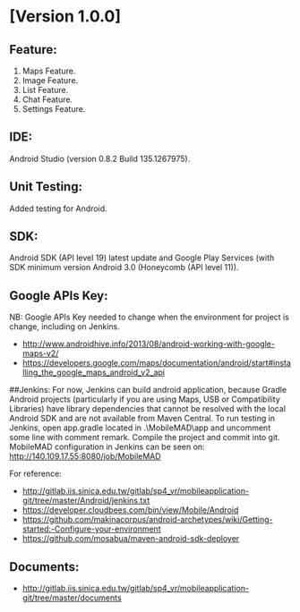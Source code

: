 # [Version 1.0.0]
## Feature:
1. Maps Feature.
2. Image Feature.
3. List Feature.
4. Chat Feature.
5. Settings Feature.

## IDE:
Android Studio (version 0.8.2 Build 135.1267975).

## Unit Testing:
Added testing for Android.

## SDK:
Android SDK (API level 19) latest update and Google Play Services (with SDK minimum version Android 3.0 (Honeycomb (API level 11)).

## Google APIs Key:
NB: Google APIs Key needed to change when the environment for project is change, including on Jenkins.

* http://www.androidhive.info/2013/08/android-working-with-google-maps-v2/
* https://developers.google.com/maps/documentation/android/start#installing_the_google_maps_android_v2_api

##Jenkins:
For now, Jenkins can build android application, because Gradle Android projects (particularly if you are using Maps, USB or Compatibility Libraries) have library dependencies that cannot be resolved with the local Android SDK and are not available from Maven Central.
To run testing in Jenkins, open app.gradle located in .\MobileMAD\app and uncomment some line with comment remark.
Compile the project and commit into git.
MobileMAD configuration in Jenkins can be seen on: http://140.109.17.55:8080/job/MobileMAD

For reference:
* http://gitlab.iis.sinica.edu.tw/gitlab/sp4_vr/mobileapplication-git/tree/master/Android/jenkins.txt
* https://developer.cloudbees.com/bin/view/Mobile/Android
* https://github.com/makinacorpus/android-archetypes/wiki/Getting-started:-Configure-your-environment
* https://github.com/mosabua/maven-android-sdk-deployer

## Documents:
* http://gitlab.iis.sinica.edu.tw/gitlab/sp4_vr/mobileapplication-git/tree/master/documents
